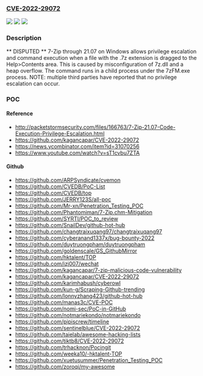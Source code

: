 ### [CVE-2022-29072](https://cve.mitre.org/cgi-bin/cvename.cgi?name=CVE-2022-29072)
![](https://img.shields.io/static/v1?label=Product&message=n%2Fa&color=blue)
![](https://img.shields.io/static/v1?label=Version&message=n%2Fa&color=blue)
![](https://img.shields.io/static/v1?label=Vulnerability&message=n%2Fa&color=brighgreen)

### Description

** DISPUTED ** 7-Zip through 21.07 on Windows allows privilege escalation and command execution when a file with the .7z extension is dragged to the Help>Contents area. This is caused by misconfiguration of 7z.dll and a heap overflow. The command runs in a child process under the 7zFM.exe process. NOTE: multiple third parties have reported that no privilege escalation can occur.

### POC

#### Reference
- http://packetstormsecurity.com/files/166763/7-Zip-21.07-Code-Execution-Privilege-Escalation.html
- https://github.com/kagancapar/CVE-2022-29072
- https://news.ycombinator.com/item?id=31070256
- https://www.youtube.com/watch?v=sT1cvbu7ZTA

#### Github
- https://github.com/ARPSyndicate/cvemon
- https://github.com/CVEDB/PoC-List
- https://github.com/CVEDB/top
- https://github.com/JERRY123S/all-poc
- https://github.com/Mr-xn/Penetration_Testing_POC
- https://github.com/Phantomiman/7-Zip.chm-Mitigation
- https://github.com/SYRTI/POC_to_review
- https://github.com/SnailDev/github-hot-hub
- https://github.com/changtraixuqang97/changtraixuqang97
- https://github.com/cyberanand1337x/bug-bounty-2022
- https://github.com/duytruongpham/duytruongpham
- https://github.com/goldenscale/GS_GithubMirror
- https://github.com/hktalent/TOP
- https://github.com/izj007/wechat
- https://github.com/kagancapar/7-zip-malicious-code-vulnerability
- https://github.com/kagancapar/CVE-2022-29072
- https://github.com/karimhabush/cyberowl
- https://github.com/kun-g/Scraping-Github-trending
- https://github.com/lonnyzhang423/github-hot-hub
- https://github.com/manas3c/CVE-POC
- https://github.com/nomi-sec/PoC-in-GitHub
- https://github.com/notmariekondo/notmariekondo
- https://github.com/pipiscrew/timeline
- https://github.com/sentinelblue/CVE-2022-29072
- https://github.com/taielab/awesome-hacking-lists
- https://github.com/tiktb8/CVE-2022-29072
- https://github.com/trhacknon/Pocingit
- https://github.com/weeka10/-hktalent-TOP
- https://github.com/xuetusummer/Penetration_Testing_POC
- https://github.com/zoroqi/my-awesome

